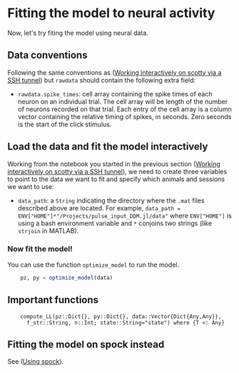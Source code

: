 # Fitting the model to neural activity

Now, let's try fiting the model using neural data.


## Data conventions

Following the same conventions as ([Working interactively on scotty via a SSH tunnel](@ref)) but `rawdata` should contain the following extra field:

- `rawdata.spike_times`: cell array containing the spike times of each neuron on an individual trial. The cell array will be length of the number of neurons recorded on that trial. Each entry of the cell array is a column vector containing the relative timing of spikes, in seconds. Zero seconds is the start of the click stimulus.

## Load the data and fit the model interactively

Working from the notebook you started in the previous section ([Working interactively on scotty via a SSH tunnel](@ref)), we need to create three variables to point to the data we want to fit and specify which animals and sessions we want to use:

- `data_path`: a `String` indicating the directory where the `.mat` files described above are located. For example, `data_path = ENV["HOME"]*"/Projects/pulse_input_DDM.jl/data"` where `ENV["HOME"]` is using a bash environment variable and `*` conjoins two strings (like `strjoin` in MATLAB).

### Now fit the model!

You can use the function `optimize_model` to run the model.

```julia
    pz, py = optimize_model(data)
```

## Important functions

```@docs
    compute_LL(pz::Dict{}, py::Dict{}, data::Vector{Dict{Any,Any}},
      f_str::String, n::Int; state::String="state") where {T <: Any}
```

## Fitting the model on spock instead

See ([Using spock](@ref)).
